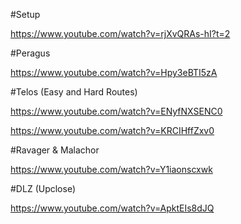 #Setup

https://www.youtube.com/watch?v=rjXvQRAs-hI?t=2

#Peragus

https://www.youtube.com/watch?v=Hpy3eBTI5zA

#Telos (Easy and Hard Routes)

https://www.youtube.com/watch?v=ENyfNXSENC0

https://www.youtube.com/watch?v=KRCIHffZxv0

#Ravager & Malachor

https://www.youtube.com/watch?v=Y1iaonscxwk

#DLZ (Upclose)

https://www.youtube.com/watch?v=ApktEIs8dJQ